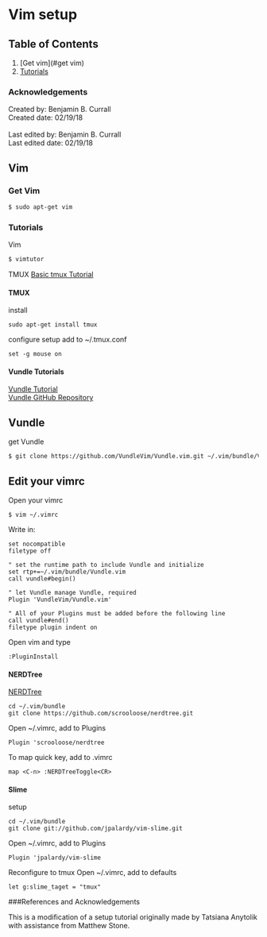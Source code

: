 # Vim setup

## Table of Contents
1. [Get vim](#get vim)
2. [Tutorials](#tutorial)

### Acknowledgements
<p>
Created by: Benjamin B. Currall<br>
Created date: 02/19/18<br>
<br>
Last edited by: Benjamin B. Currall<br>
Last edited date: 02/19/18<br>
</p>


## Vim <a name="get vim"></a>

### Get Vim

```sh
$ sudo apt-get vim
```

### Tutorials <a name ="tutorial"></a>

Vim
```sh
$ vimtutor
```

TMUX
[Basic tmux Tutorial][4]


#### TMUX

install
```
sudo apt-get install tmux
```

configure setup
add to ~/.tmux.conf
```
set -g mouse on
```

#### Vundle Tutorials

[Vundle Tutorial][1] <br>
[Vundle GitHub Repository][2]

## Vundle

get Vundle
```sh
$ git clone https://github.com/VundleVim/Vundle.vim.git ~/.vim/bundle/Vundle.vim
```

## Edit your vimrc

Open your vimrc
```
$ vim ~/.vimrc
```

Write in:
```
set nocompatible
filetype off

" set the runtime path to include Vundle and initialize
set rtp+=~/.vim/bundle/Vundle.vim
call vundle#begin()

" let Vundle manage Vundle, required
Plugin 'VundleVim/Vundle.vim'

" All of your Plugins must be added before the following line
call vundle#end()
filetype plugin indent on
```

Open vim and type
```
:PluginInstall
```

#### NERDTree

[NERDTree][3]

```
cd ~/.vim/bundle
git clone https://github.com/scrooloose/nerdtree.git
```

Open ~/.vimrc, add to Plugins
```
Plugin 'scrooloose/nerdtree
```

To map quick key, add to .vimrc
```
map <C-n> :NERDTreeToggle<CR>
```

#### Slime

setup
```
cd ~/.vim/bundle
git clone git://github.com/jpalardy/vim-slime.git
```

Open ~/.vimrc, add to Plugins
```
Plugin 'jpalardy/vim-slime
```

Reconfigure to tmux
Open ~/.vimrc, add to defaults
```
let g:slime_taget = "tmux"
```


###References and Acknowledgements

This is a modification of a setup tutorial originally made by Tatsiana Anytolik with assistance from Matthew Stone.

[1]: https://www.youtube.com/watch?v=JVpxDuxe1eY
[2]: https://github.com/VundleVim/Vundle.vim
[3]: https://github.com/scrooloose/nerdtree
[4]: https://www.youtube.com/watch?v=BHhA_ZKjyxo
